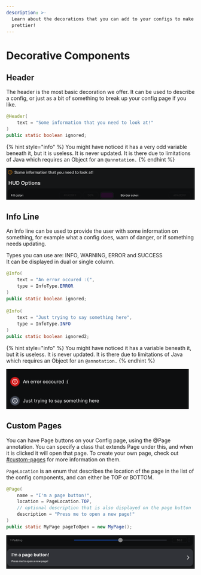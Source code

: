```yaml
---
description: >-
  Learn about the decorations that you can add to your configs to make them
  prettier!
---
```


# Decorative Components

## Header

The header is the most basic decoration we offer. It can be used to describe a config,  or just as a bit of something to break up your config page if you like.

```java
@Header(
    text = "Some information that you need to look at!"
)
public static boolean ignored;
```

{% hint style="info" %}
You might have noticed it has a very odd variable beneath it, but it is useless. It is never updated. It is there due to limitations of Java which requires an Object for an `@annotation.`
{% endhint %}

![An info example with some config components beneath it](<../../.gitbook/assets/image (3).png>)

## Info Line

An Info line can be used to provide the user with some information on something, for example what a config does, warn of danger, or if something needs updating.

Types you can use are: INFO, WARNING, ERROR and SUCCESS\
It can be displayed in dual or single column.

```java
@Info(
    text = "An error occured :(",
    type = InfoType.ERROR
)
public static boolean ignored;

@Info(
    text = "Just trying to say something here",
    type = InfoType.INFO
)
public static boolean ignored2;
```

{% hint style="info" %}
You might have noticed it has a variable beneath it, but it is useless. It is never updated. It is there due to limitations of Java which requires an Object for an `@annotation.`
{% endhint %}

![example info fields](<../../.gitbook/assets/image (18).png>)

## Custom Pages

You can have Page buttons on your Config page, using the @Page annotation. You can specify a class that extends Page under this, and when it is clicked it will open that page. To create your own page, check out [#custom-pages](../../gui/pages.md#custom-pages "mention") for more information on them.

`PageLocation` is an enum that describes the location of the page in the list of the config components, and can either be TOP or BOTTOM.

```java
@Page(
    name = "I'm a page button!",
    location = PageLocation.TOP,
    // optional description that is also displayed on the page button
    description = "Press me to open a new page!"
)
public static MyPage pageToOpen = new MyPage();
```

![Page button example beneath some other config components](<../../.gitbook/assets/image (10) (1).png>)
